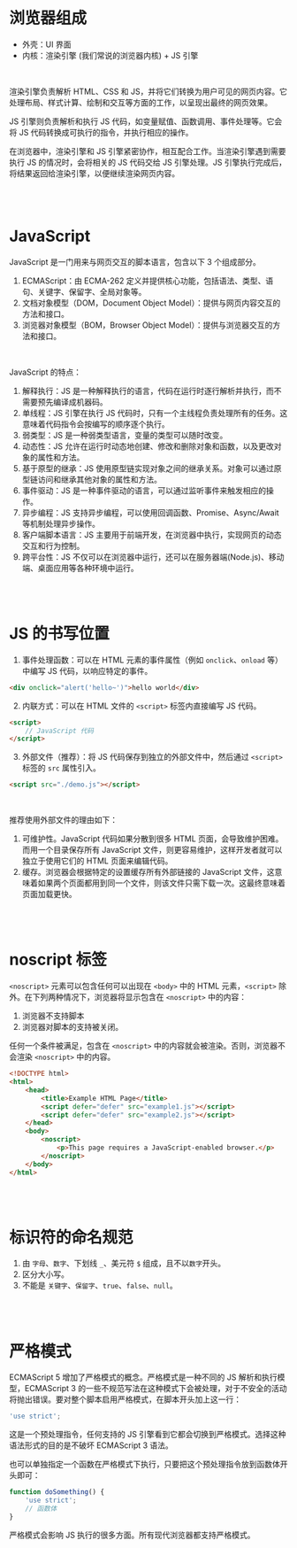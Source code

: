 # 浏览器组成

-   外壳：UI 界面
-   内核：渲染引擎 (我们常说的浏览器内核) + JS 引擎

<br>

渲染引擎负责解析 HTML、CSS 和 JS，并将它们转换为用户可见的网页内容。它处理布局、样式计算、绘制和交互等方面的工作，以呈现出最终的网页效果。

JS 引擎则负责解析和执行 JS 代码，如变量赋值、函数调用、事件处理等。它会将 JS 代码转换成可执行的指令，并执行相应的操作。

在浏览器中，渲染引擎和 JS 引擎紧密协作，相互配合工作。当渲染引擎遇到需要执行 JS 的情况时，会将相关的 JS 代码交给 JS 引擎处理。JS 引擎执行完成后，将结果返回给渲染引擎，以便继续渲染网页内容。

<br><br>

# JavaScript

JavaScript 是一门用来与网页交互的脚本语言，包含以下 3 个组成部分。

1.  ECMAScript：由 ECMA-262 定义并提供核心功能，包括语法、类型、语句、关键字、保留字、全局对象等。
2.  文档对象模型（DOM，Document Object Model）：提供与网页内容交互的方法和接口。
3.  浏览器对象模型（BOM，Browser Object Model）：提供与浏览器交互的方法和接口。

<br>

JavaScript 的特点：

1. 解释执行：JS 是一种解释执行的语言，代码在运行时逐行解析并执行，而不需要预先编译成机器码。
2. 单线程：JS 引擎在执行 JS 代码时，只有一个主线程负责处理所有的任务。这意味着代码指令会按编写的顺序逐个执行。
3. 弱类型：JS 是一种弱类型语言，变量的类型可以随时改变。
4. 动态性：JS 允许在运行时动态地创建、修改和删除对象和函数，以及更改对象的属性和方法。
5. 基于原型的继承：JS 使用原型链实现对象之间的继承关系。对象可以通过原型链访问和继承其他对象的属性和方法。
6. 事件驱动：JS 是一种事件驱动的语言，可以通过监听事件来触发相应的操作。
7. 异步编程：JS 支持异步编程，可以使用回调函数、Promise、Async/Await 等机制处理异步操作。
8. 客户端脚本语言：JS 主要用于前端开发，在浏览器中执行，实现网页的动态交互和行为控制。
9. 跨平台性：JS 不仅可以在浏览器中运行，还可以在服务器端(Node.js)、移动端、桌面应用等各种环境中运行。

<br><br>

# JS 的书写位置

1.  事件处理函数：可以在 HTML 元素的事件属性（例如 `onclick`、`onload` 等）中编写 JS 代码，以响应特定的事件。

```html
<div onclick="alert('hello~')">hello world</div>
```

2.  内联方式：可以在 HTML 文件的 `<script>` 标签内直接编写 JS 代码。

```html
<script>
    // JavaScript 代码
</script>
```

3.  外部文件（推荐）：将 JS 代码保存到独立的外部文件中，然后通过 `<script>` 标签的 `src` 属性引入。

```html
<script src="./demo.js"></script>
```

<br>

推荐使用外部文件的理由如下：

1.  可维护性。JavaScript 代码如果分散到很多 HTML 页面，会导致维护困难。而用一个目录保存所有 JavaScript 文件，则更容易维护，这样开发者就可以独立于使用它们的 HTML 页面来编辑代码。
2.  缓存。浏览器会根据特定的设置缓存所有外部链接的 JavaScript 文件，这意味着如果两个页面都用到同一个文件，则该文件只需下载一次。这最终意味着页面加载更快。

<br><br>

# noscript 标签

`<noscript>` 元素可以包含任何可以出现在 `<body>` 中的 HTML 元素，`<script>` 除外。在下列两种情况下，浏览器将显示包含在 `<noscript>` 中的内容：

1.  浏览器不支持脚本
2.  浏览器对脚本的支持被关闭。

任何一个条件被满足，包含在 `<noscript>` 中的内容就会被渲染。否则，浏览器不会渲染 `<noscript>` 中的内容。

```html
<!DOCTYPE html>
<html>
    <head>
        <title>Example HTML Page</title>
        <script defer="defer" src="example1.js"></script>
        <script defer="defer" src="example2.js"></script>
    </head>
    <body>
        <noscript>
            <p>This page requires a JavaScript-enabled browser.</p>
        </noscript>
    </body>
</html>
```

<br><br>

# 标识符的命名规范

1.  由 `字母`、`数字`、下划线 `_`、美元符 `$` 组成，且不以`数字`开头。
2.  区分大小写。
3.  不能是 `关键字`、`保留字`、`true`、`false`、`null`。

<br><br>

# 严格模式

ECMAScript 5 增加了严格模式的概念。严格模式是一种不同的 JS 解析和执行模型，ECMAScript 3 的一些不规范写法在这种模式下会被处理，对于不安全的活动将抛出错误。要对整个脚本启用严格模式，在脚本开头加上这一行：

```js
'use strict';
```

这是一个预处理指令，任何支持的 JS 引擎看到它都会切换到严格模式。选择这种语法形式的目的是不破坏 ECMAScript 3 语法。

也可以单独指定一个函数在严格模式下执行，只要把这个预处理指令放到函数体开头即可：

```js
function doSomething() {
    'use strict';
    // 函数体
}
```

严格模式会影响 JS 执行的很多方面。所有现代浏览器都支持严格模式。

<br>
